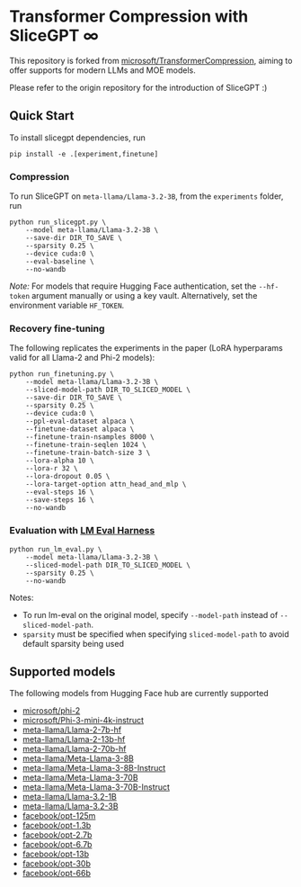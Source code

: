# Transformer Compression with SliceGPT ∞

This repository is forked from [microsoft/TransformerCompression](https://github.com/microsoft/TransformerCompression), aiming to offer supports for modern LLMs and MOE models.

Please refer to the origin repository for the introduction of SliceGPT :)

## Quick Start

To install slicegpt dependencies, run

```commandline
pip install -e .[experiment,finetune]
```

### Compression

To run SliceGPT on `meta-llama/Llama-3.2-3B`, from the `experiments` folder, run 
```commandline
python run_slicegpt.py \
    --model meta-llama/Llama-3.2-3B \
    --save-dir DIR_TO_SAVE \
    --sparsity 0.25 \
    --device cuda:0 \
    --eval-baseline \
    --no-wandb
```

_Note:_ For models that require Hugging Face authentication, set the `--hf-token` argument 
manually or using a key vault. Alternatively, set the environment variable `HF_TOKEN`.

### Recovery fine-tuning

The following replicates the experiments in the paper (LoRA hyperparams valid for all Llama-2 and Phi-2 models): 
```commandline
python run_finetuning.py \
    --model meta-llama/Llama-3.2-3B \
    --sliced-model-path DIR_TO_SLICED_MODEL \
    --save-dir DIR_TO_SAVE \
    --sparsity 0.25 \
    --device cuda:0 \
    --ppl-eval-dataset alpaca \
    --finetune-dataset alpaca \
    --finetune-train-nsamples 8000 \
    --finetune-train-seqlen 1024 \
    --finetune-train-batch-size 3 \
    --lora-alpha 10 \
    --lora-r 32 \
    --lora-dropout 0.05 \
    --lora-target-option attn_head_and_mlp \
    --eval-steps 16 \
    --save-steps 16 \
    --no-wandb
```

### Evaluation with [LM Eval Harness](https://github.com/EleutherAI/lm-evaluation-harness) 
```commandline
python run_lm_eval.py \
    --model meta-llama/Llama-3.2-3B \
    --sliced-model-path DIR_TO_SLICED_MODEL \
    --sparsity 0.25 \
    --no-wandb
```

Notes: 
- To run lm-eval on the original model, specify `--model-path` instead of `--sliced-model-path`. 
- `sparsity` must be specified when specifying `sliced-model-path` to avoid default sparsity being used

## Supported models

The following models from Hugging Face hub are currently supported
- [microsoft/phi-2](https://huggingface.co/microsoft/phi-2)
- [microsoft/Phi-3-mini-4k-instruct](https://huggingface.co/microsoft/Phi-3-mini-4k-instruct)
- [meta-llama/Llama-2-7b-hf](https://huggingface.co/meta-llama/Llama-2-7b)
- [meta-llama/Llama-2-13b-hf](https://huggingface.co/meta-llama/Llama-2-13b)
- [meta-llama/Llama-2-70b-hf](https://huggingface.co/meta-llama/Llama-2-70b)
- [meta-llama/Meta-Llama-3-8B](https://huggingface.co/meta-llama/Meta-Llama-3-8B)
- [meta-llama/Meta-Llama-3-8B-Instruct](https://huggingface.co/meta-llama/Meta-Llama-3-8B-Instruct)
- [meta-llama/Meta-Llama-3-70B](https://huggingface.co/meta-llama/Meta-Llama-3-70B)
- [meta-llama/Meta-Llama-3-70B-Instruct](https://huggingface.co/meta-llama/Meta-Llama-3-70B-Instruct)
- [meta-llama/Llama-3.2-1B](https://huggingface.co/meta-llama/Llama-3.2-1B)
- [meta-llama/Llama-3.2-3B](https://huggingface.co/meta-llama/Llama-3.2-3B)
- [facebook/opt-125m](https://huggingface.co/facebook/opt-125m)
- [facebook/opt-1.3b](https://huggingface.co/facebook/opt-1.3b)
- [facebook/opt-2.7b](https://huggingface.co/facebook/opt-2.7b)
- [facebook/opt-6.7b](https://huggingface.co/facebook/opt-6.7b)
- [facebook/opt-13b](https://huggingface.co/facebook/opt-13b)
- [facebook/opt-30b](https://huggingface.co/facebook/opt-30b)
- [facebook/opt-66b](https://huggingface.co/facebook/opt-66b)


